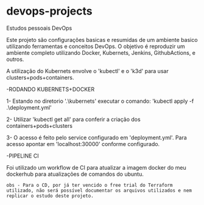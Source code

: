 # devops-projects
Estudos pessoais DevOps



  Este projeto são configurações basicas e resumidas de um ambiente basico utilizando ferramentas e conceitos DevOps. 
O objetivo é reproduzir um ambiente completo utilizando Docker, Kubernets, Jenkins, GithubActions, e outros. 

  A utilização do Kubernets envolve o 'kubectl' e o 'k3d' para usar clusters+pods+containers.


-RODANDO KUBERNETS+DOCKER


  1- Estando no diretorio '.\kubernets' executar o comando: 'kubectl apply -f .\deployment.yml'
  
  2- Utilizar 'kubectl get all' para conferir a criação dos containers+pods+clusters
  
  3- O acesso é feito pelo service configurado em 'deployment.yml'. Para acesso apontar em 'localhost:30000' conforme configurado.

-PIPELINE CI

  Foi utilizado um workflow de CI para atualizar a imagem docker do meu dockerhub para atualizações de comandos do ubuntu. 
    
    obs - Para o CD, por já ter vencido o free trial do Terraform utilizado, não será possível documentar os arquivos utilizados e nem replicar o estudo deste projeto. 
  
